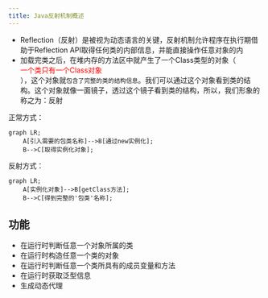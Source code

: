 ```yaml
---
title: Java反射机制概述
---
```


* Reflection（反射）是被视为动态语言的关键，反射机制允许程序在执行期借助于Reflection API取得任何类的内部信息，并能直接操作任意对象的内
* 加载完类之后，在堆内存的方法区中就产生了一个Class类型的对象（<div style="color:red">一个类只有一个Class对象</div>），这个对象就`包含了完整的类的结构信息`。我们可以通过这个对象看到类的结构。这个对象就像一面镜子，透过这个镜子看到类的结构，所以，我们形象的称之为：反射

正常方式：
```mermaid
graph LR;
    A[引入需要的包类名称]-->B[通过new实例化];
    B-->C[取得实例化对象];
```

反射方式：

```mermaid
graph LR;
    A[实例化对象]-->B[getClass方法];
    B-->C[得到完整的'包类'名称];
```

## 功能

* 在运行时判断任意一个对象所属的类
* 在运行时构造任意一个类的对象
* 在运行时判断任意一个类所具有的成员变量和方法
* 在运行时获取泛型信息
* 生成动态代理




